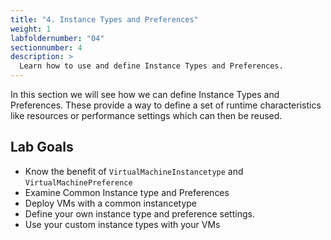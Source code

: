 ```yaml
---
title: "4. Instance Types and Preferences"
weight: 1
labfoldernumber: "04"
sectionnumber: 4
description: >
  Learn how to use and define Instance Types and Preferences.
---
```


In this section we will see how we can define Instance Types and Preferences. These provide a way to define a set of
runtime characteristics like resources or performance settings which can then be reused.


## Lab Goals

* Know the benefit of `VirtualMachineInstancetype` and `VirtualMachinePreference`
* Examine Common Instance type and Preferences
* Deploy VMs with a common instancetype
* Define your own instance type and preference settings.
* Use your custom instance types with your VMs
